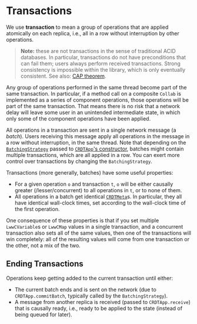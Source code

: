 # Transactions

We use **transaction** to mean a group of operations that are applied atomically on each replica, i.e., all in a row without interruption by other operations.

> **Note:** these are not transactions in the sense of traditional ACID databases. In particular, transactions do not have preconditions that can fail them; users always perform received transactions. Strong consistency is impossible within the library, which is only eventually consistent. See also: [CAP theorem](https://en.wikipedia.org/wiki/CAP_theorem).

Any group of operations performed in the same thread become part of the same transaction. In particular, if a method call on a composite `Collab` is implemented as a series of component operations, those operations will be part of the same transaction. That means there is no risk that a network delay will leave some user in an unintended intermediate state, in which only some of the component operations have been applied.

All operations in a transaction are sent in a single network message (a _batch_). Users receiving this message apply all operations in the message in a row without interruption, in the same thread. Note that depending on the [`BatchingStrategy`](./typedoc/interfaces/BatchingStrategy.html) passed to [`CRDTApp`'s constructor](./typedoc/classes/CRDTApp.html#constructor), batches might contain multiple transactions, which are all applied in a row. You can exert more control over transactions by changing the `BatchingStrategy`.

Transactions (more generally, batches) have some useful properties:

- For a given operation `o` and transaction `t`, `o` will be either causally greater (/lesser/concurrent) to all operations in `t`, or to none of them.
- All operations in a batch get identical [`CRDTMeta`](./typedoc/interfaces/CRDTMeta.html)s. In particular, they all have identical wall-clock times, set according to the wall-clock time of the first operation.

One consequence of these properties is that if you set multiple `LwwCVariable`s or `LwwCMap` values in a single transaction, and a concurrent transaction also sets all of the same values, then one of the transactions will win completely: all of the resulting values will come from one transaction or the other, not a mix of the two.

## Ending Transactions

Operations keep getting added to the current transaction until either:

- The current batch ends and is sent on the network (due to `CRDTApp.commitBatch`, typically called by the `BatchingStrategy`).
- A message from another replica is received (passed to `CRDTApp.receive`) that is causally ready, i.e., ready to be applied to the state (instead of being queued for later).

<!-- TODO: optimizations (see blurb in BatchingStrategy). In particular mention name compression. Eventually that will go in internals.md, so users can predict exactly the effect of changes like shorter child names. -->
